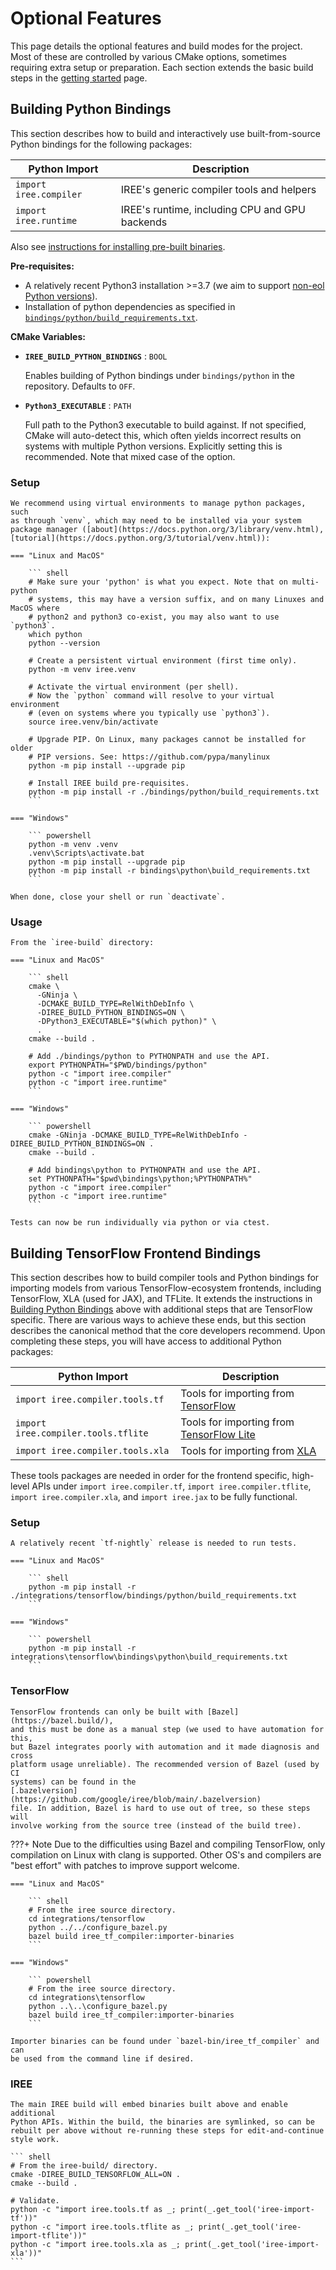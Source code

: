 # Optional Features

This page details the optional features and build modes for the project.
Most of these are controlled by various CMake options, sometimes requiring
extra setup or preparation. Each section extends the basic build steps
in the [getting started](./getting-started.md) page.

## Building Python Bindings

This section describes how to build and interactively use built-from-source
Python bindings for the following packages:

| Python Import             | Description                                                                 |
|------------------------------|-----------------------------------------------------------------------------|
| `import iree.compiler`     | IREE's generic compiler tools and helpers                                   |
| `import iree.runtime`      | IREE's runtime, including CPU and GPU backends                              |

Also see [instructions for installing pre-built binaries](../bindings/python.md).

**Pre-requisites:**

* A relatively recent Python3 installation >=3.7 (we aim to support
  [non-eol Python versions](https://endoflife.date/python)).
* Installation of python dependencies as specified in
  [`bindings/python/build_requirements.txt`](https://github.com/google/iree/blob/main/bindings/python/build_requirements.txt).

**CMake Variables:**

* **`IREE_BUILD_PYTHON_BINDINGS`** : `BOOL`

    Enables building of Python bindings under `bindings/python` in the repository.
    Defaults to `OFF`.

* **`Python3_EXECUTABLE`** : `PATH`

    Full path to the Python3 executable to build against. If not specified, CMake
    will auto-detect this, which often yields incorrect results on systems
    with multiple Python versions. Explicitly setting this is recommended.
    Note that mixed case of the option.

### Setup
    We recommend using virtual environments to manage python packages, such
    as through `venv`, which may need to be installed via your system
    package manager ([about](https://docs.python.org/3/library/venv.html),
    [tutorial](https://docs.python.org/3/tutorial/venv.html)):

    === "Linux and MacOS"

        ``` shell
        # Make sure your 'python' is what you expect. Note that on multi-python
        # systems, this may have a version suffix, and on many Linuxes and MacOS where
        # python2 and python3 co-exist, you may also want to use `python3`.
        which python
        python --version

        # Create a persistent virtual environment (first time only).
        python -m venv iree.venv

        # Activate the virtual environment (per shell).
        # Now the `python` command will resolve to your virtual environment
        # (even on systems where you typically use `python3`).
        source iree.venv/bin/activate

        # Upgrade PIP. On Linux, many packages cannot be installed for older
        # PIP versions. See: https://github.com/pypa/manylinux
        python -m pip install --upgrade pip

        # Install IREE build pre-requisites.
        python -m pip install -r ./bindings/python/build_requirements.txt
        ```

    === "Windows"

        ``` powershell
        python -m venv .venv
        .venv\Scripts\activate.bat
        python -m pip install --upgrade pip
        python -m pip install -r bindings\python\build_requirements.txt
        ```

    When done, close your shell or run `deactivate`.

### Usage
    From the `iree-build` directory:

    === "Linux and MacOS"

        ``` shell
        cmake \
          -GNinja \
          -DCMAKE_BUILD_TYPE=RelWithDebInfo \
          -DIREE_BUILD_PYTHON_BINDINGS=ON \
          -DPython3_EXECUTABLE="$(which python)" \
          .
        cmake --build .

        # Add ./bindings/python to PYTHONPATH and use the API.
        export PYTHONPATH="$PWD/bindings/python"
        python -c "import iree.compiler"
        python -c "import iree.runtime"
        ```

    === "Windows"

        ``` powershell
        cmake -GNinja -DCMAKE_BUILD_TYPE=RelWithDebInfo -DIREE_BUILD_PYTHON_BINDINGS=ON .
        cmake --build .

        # Add bindings\python to PYTHONPATH and use the API.
        set PYTHONPATH="$pwd\bindings\python;%PYTHONPATH%"
        python -c "import iree.compiler"
        python -c "import iree.runtime"
        ```

    Tests can now be run individually via python or via ctest.


## Building TensorFlow Frontend Bindings

This section describes how to build compiler tools and Python bindings for
importing models from various TensorFlow-ecosystem frontends, including
TensorFlow, XLA (used for JAX), and TFLite. It extends the instructions in
[Building Python Bindings](#building-python-bindings) above with additional
steps that are TensorFlow specific. There are various ways to achieve these
ends, but this section describes the canonical method that the core
developers recommend. Upon completing these steps, you will have access to
additional Python packages:

| Python Import             | Description                                                                 |
|------------------------------|-----------------------------------------------------------------------------|
| `import iree.compiler.tools.tf`     | Tools for importing from [TensorFlow](https://www.tensorflow.org/)          |
| `import iree.compiler.tools.tflite` | Tools for importing from [TensorFlow Lite](https://www.tensorflow.org/lite) |
| `import iree.compiler.tools.xla`    | Tools for importing from [XLA](https://www.tensorflow.org/xla)              |

These tools packages are needed in order for the frontend specific, high-level
APIs under `import iree.compiler.tf`, `import iree.compiler.tflite`,
`import iree.compiler.xla`, and `import iree.jax` to be fully functional.

### Setup
    A relatively recent `tf-nightly` release is needed to run tests.

    === "Linux and MacOS"

        ``` shell
        python -m pip install -r ./integrations/tensorflow/bindings/python/build_requirements.txt
        ```

    === "Windows"

        ``` powershell
        python -m pip install -r integrations\tensorflow\bindings\python\build_requirements.txt
        ```

### TensorFlow
    TensorFlow frontends can only be built with [Bazel](https://bazel.build/),
    and this must be done as a manual step (we used to have automation for this,
    but Bazel integrates poorly with automation and it made diagnosis and cross
    platform usage unreliable). The recommended version of Bazel (used by CI
    systems) can be found in the
    [.bazelversion](https://github.com/google/iree/blob/main/.bazelversion)
    file. In addition, Bazel is hard to use out of tree, so these steps will
    involve working from the source tree (instead of the build tree).

???+ Note
    Due to the difficulties using Bazel and compiling TensorFlow, only
    compilation on Linux with clang is supported. Other OS's and compilers are
    "best effort" with patches to improve support welcome.

    === "Linux and MacOS"

        ``` shell
        # From the iree source directory.
        cd integrations/tensorflow
        python ../../configure_bazel.py
        bazel build iree_tf_compiler:importer-binaries
        ```

    === "Windows"

        ``` powershell
        # From the iree source directory.
        cd integrations\tensorflow
        python ..\..\configure_bazel.py
        bazel build iree_tf_compiler:importer-binaries
        ```

    Importer binaries can be found under `bazel-bin/iree_tf_compiler` and can
    be used from the command line if desired.

### IREE
    The main IREE build will embed binaries built above and enable additional
    Python APIs. Within the build, the binaries are symlinked, so can be
    rebuilt per above without re-running these steps for edit-and-continue
    style work.

    ``` shell
    # From the iree-build/ directory.
    cmake -DIREE_BUILD_TENSORFLOW_ALL=ON .
    cmake --build .

    # Validate.
    python -c "import iree.tools.tf as _; print(_.get_tool('iree-import-tf'))"
    python -c "import iree.tools.tflite as _; print(_.get_tool('iree-import-tflite'))"
    python -c "import iree.tools.xla as _; print(_.get_tool('iree-import-xla'))"
    ```
